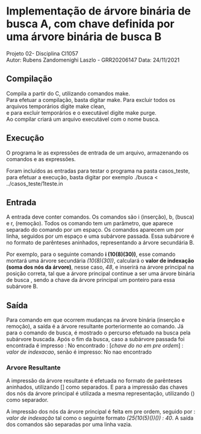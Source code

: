 # Implementação de árvore binária de busca A, com chave definida por uma árvore binária de busca B
Projeto 02- Disciplina CI1057   
Autor: Rubens Zandomenighi Laszlo - GRR20206147
Data: 24/11/2021

## Compilação 
Compila a partir do C, utilizando comandos make.  
Para efetuar a compilação, basta digitar make.
Para excluir todos os arquivos temporários digite make clean,   
e para excluir temporários e o executável digite make purge.  
Ao compilar criará um arquivo executável com o nome busca.

## Execução
O programa le as expressões de entrada de um arquivo, armazenando os comandos e as expressões.

Foram incluídos as entradas para testar o programa na pasta casos_teste, para efetuar a execução, basta digitar por exemplo 
./busca < ../casos_teste/1teste.in 

## Entrada
A entrada deve conter comandos. Os comandos são i (inserção), b, (busca) e r, (remoção). Todos os comando tem um parâmetro, que aparece separado do comando por um espaço. Os comandos aparecem um por linha, seguidos por um espaço e uma subárvore passada. Essa subárvore é no formato de parênteses aninhados, representando a árvore secundária B.

Por exemplo, para o seguinte comando __i (10(8)(30))__, esse comando montará uma árvore secundária _(10(8)(30))_, calculará o __valor de indexação (soma dos nós da árvore)__, nesse caso, _48_, e inserirá na árvore principal na posição correta, tal que a árvore principal continue a ser uma árvore binária de busca , sendo a chave da árvore principal um ponteiro para essa subárvore B. 

## Saída
Para comando em que ocorrem mudanças na árvore binária (inserção e remoção), a saída é a árvore resultante porteriormente ao comando.
Já para o comando de busca, é mostrado o percurso efetuado na busca pela subárvore buscada. Após o fim da busca, caso a subárvore passada foi encontrada é impresso  : 
No encontrado : [_chave do no em pre ordem_] : _valor de indexacao_,
senão é impresso:  No nao encontrado

### Arvore Resultante
A impressão da árvore resultante é efetuada no formato de parênteses aninhados, utilizando  [] como separados. E para a impressão das chaves dos nós da árvore principal é utilizada a mesma representação, utilizando () como separador.  

A impressão dos nós da árvore principal é feita em pre ordem, seguido por : _valor de indexação_  tal como o seguinte formato
 _(25(10(5)())()) : 40_. 
A saída dos comandos são separadas por uma linha  vazia.
